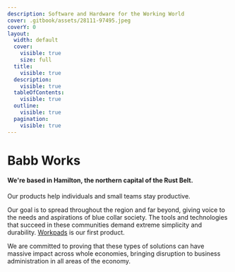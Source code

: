 ```yaml
---
description: Software and Hardware for the Working World
cover: .gitbook/assets/28111-97495.jpeg
coverY: 0
layout:
  width: default
  cover:
    visible: true
    size: full
  title:
    visible: true
  description:
    visible: true
  tableOfContents:
    visible: true
  outline:
    visible: true
  pagination:
    visible: true
---
```


# Babb Works

#### We're based in Hamilton, the northern capital of the Rust Belt.

Our products help individuals and small teams stay productive.

Our goal is to spread throughout the region and far beyond, giving voice to the needs and aspirations of blue collar society. The tools and technologies that succeed in these communities demand extreme simplicity and durability. [Workpads](products/workpads-for-mobile.md) is our first product.

We are committed to proving that these types of solutions can have massive impact across whole economies, bringing disruption to business administration in all areas of the economy.
